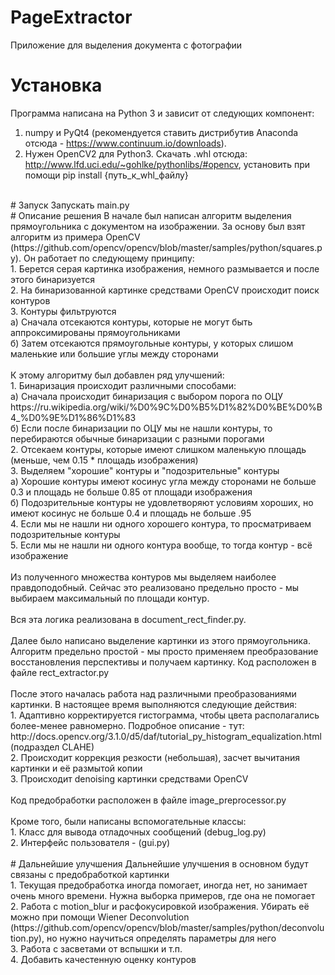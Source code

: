 # PageExtractor
Приложение для выделения документа с фотографии
<br/>
# Установка
Программа написана на Python 3 и зависит от следующих компонент:<br/>
1. numpy и PyQt4 (рекомендуется ставить дистрибутив Anaconda отсюда - https://www.continuum.io/downloads).<br/>
2. Нужен OpenCV2 для Python3. Скачать .whl отсюда: http://www.lfd.uci.edu/~gohlke/pythonlibs/#opencv,
установить при помощи pip install {путь_к_whl_файлу}<br/>
<br/>
# Запуск
Запускать main.py
<br/>
# Описание решения
В начале был написан алгоритм выделения прямоугольника с документом на изображении. За основу был взят алгоритм из примера OpenCV (https://github.com/opencv/opencv/blob/master/samples/python/squares.py). Он работает по следующему принципу:<br/>
1. Берется серая картинка изображения, немного размывается и после этого бинаризуется <br/>
2. На бинаризованной картинке средствами OpenCV происходит поиск контуров<br/>
3. Контуры фильтруются<br/>
	а) Сначала отсекаются контуры, которые не могут быть аппроксимированы прямоугольниками<br/>
	б) Затем отсекаются прямоугольные контуры, у которых слишом маленькие или большие углы между сторонами<br/>
<br/>
К этому алгоритму был добавлен ряд улучшений:<br/>
1. Бинаризация происходит различными способами:<br/>
	а) Сначала происходит бинаризация с выбором порога по ОЦУ https://ru.wikipedia.org/wiki/%D0%9C%D0%B5%D1%82%D0%BE%D0%B4_%D0%9E%D1%86%D1%83<br/>
	б) Если после бинаризации по ОЦУ мы не нашли контуры, то перебираются обычные бинаризации с разными порогами<br/>
2. Отсекаем контуры, которые имеют слишком маленькую площадь (меньше, чем 0.15 * площадь изображения)<br/>
3. Выделяем "хорошие" контуры и "подозрительные" контуры<br/>
	а) Хорошие контуры имеют косинус угла между сторонами не больше 0.3 и площадь не больше 0.85 от площади изображения<br/>
	б) Подозрительные контуры не удовлетворяют условиям хороших, но имеют косинус не больше 0.4 и площадь не больше .95<br/>
4. Если мы не нашли ни одного хорошего контура, то просматриваем подозрительные контуры<br/>
5. Если мы не нашли ни одного контура вообще, то тогда контур - всё изображение<br/>
<br/>
Из полученного множества контуров мы выделяем наиболее правдоподобный. Сейчас это реализовано предельно просто - мы выбираем максимальный по площади контур.<br/>
<br/>
Вся эта логика реализована в document_rect_finder.py.<br/>
<br/>
Далее было написано выделение картинки из этого прямоугольника. Алгоритм предельно простой - мы просто применяем преобразование восстановления перспективы и получаем картинку. Код расположен в файле rect_extractor.py<br/>
<br/>
После этого началась работа над различными преобразованиями картинки. В настоящее время выполняются следующие действия:<br/>
1. Адаптивно корректируется гистограмма, чтобы цвета располагались более-менее равномерно. Подробное описание - тут:
http://docs.opencv.org/3.1.0/d5/daf/tutorial_py_histogram_equalization.html (подраздел CLAHE)<br/>
2. Происходит коррекция резкости (небольшая), засчет вычитания картинки и её размытой копии<br/>
3. Происходит denoising картинки средствами OpenCV<br/>
<br/>
Код предобработки расположен в файле image_preprocessor.py<br/>
<br/>
Кроме того, были написаны вспомогательные классы:<br/>
1. Класс для вывода отладочных сообщений (debug_log.py)<br/>
2. Интерфейс пользователя - (gui.py)<br/>
<br/>
# Дальнейшие улучшения
Дальнейшие улучшения в основном будут связаны с предобработкой картинки<br/>
1. Текущая предобработка иногда помогает, иногда нет, но занимает очень много времени. Нужна выборка примеров, где она не помогает<br/>
2. Работа с motion_blur и расфокусировкой изображения. Убирать её можно при помощи Wiener Deconvolution (https://github.com/opencv/opencv/blob/master/samples/python/deconvolution.py), но нужно научиться определять параметры для него<br/>
3. Работа с засветами от вспышки и т.п.<br/>
4. Добавить качестенную оценку контуров<br/>


